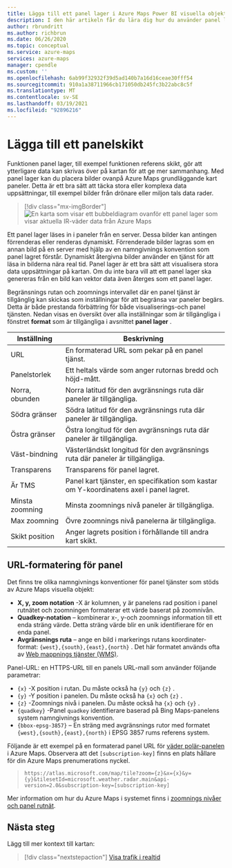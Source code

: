 ```yaml
---
title: Lägga till ett panel lager i Azure Maps Power BI visuella objektet | Microsoft Azure Maps
description: I den här artikeln får du lära dig hur du använder panel lagret i Microsoft Azure Maps-visualisering för Power BI.
author: rbrundritt
ms.author: richbrun
ms.date: 06/26/2020
ms.topic: conceptual
ms.service: azure-maps
services: azure-maps
manager: cpendle
ms.custom: ''
ms.openlocfilehash: 6ab99f32932f39d5ad140b7a16d16ceae30fff54
ms.sourcegitcommit: 910a1a38711966cb171050db245fc3b22abc8c5f
ms.translationtype: MT
ms.contentlocale: sv-SE
ms.lasthandoff: 03/19/2021
ms.locfileid: "92896216"
---
```

# <a name="add-a-tile-layer"></a>Lägga till ett panelskikt

Funktionen panel lager, till exempel funktionen referens skikt, gör att ytterligare data kan skrivas över på kartan för att ge mer sammanhang. Med panel lager kan du placera bilder ovanpå Azure Maps grundläggande kart paneler. Detta är ett bra sätt att täcka stora eller komplexa data uppsättningar, till exempel bilder från drönare eller miljon tals data rader.

> [!div class="mx-imgBorder"]
> ![En karta som visar ett bubbeldiagram ovanför ett panel lager som visar aktuella IR-väder data från Azure Maps](media/power-bi-visual/radar-tile-layer-with-bubbles.png)

Ett panel lager läses in i paneler från en server. Dessa bilder kan antingen förrenderas eller renderas dynamiskt. Förrenderade bilder lagras som en annan bild på en server med hjälp av en namngivnings konvention som panel lagret förstår. Dynamiskt återgivna bilder använder en tjänst för att läsa in bilderna nära real tid. Panel lager är ett bra sätt att visualisera stora data uppsättningar på kartan. Om du inte bara vill att ett panel lager ska genereras från en bild kan vektor data även återges som ett panel lager.

Begränsnings rutan och zoomnings intervallet där en panel tjänst är tillgänglig kan skickas som inställningar för att begränsa var paneler begärs. Detta är både prestanda förbättring för både visualiserings-och panel tjänsten. Nedan visas en översikt över alla inställningar som är tillgängliga i fönstret **format** som är tillgängliga i avsnittet **panel lager** .

| Inställning        | Beskrivning   |
|----------------|---------------|
| URL            | En formaterad URL som pekar på en panel tjänst.  |
| Panelstorlek      | Ett heltals värde som anger rutornas bredd och höjd-mått.   |
| Norra, obunden    | Norra latitud för den avgränsnings ruta där paneler är tillgängliga. |
| Södra gränser    | Södra latitud för den avgränsnings ruta där paneler är tillgängliga. |
| Östra gränser     | Östra longitud för den avgränsnings ruta där paneler är tillgängliga.  |
| Väst-bindning     | Västerländskt longitud för den avgränsnings ruta där paneler är tillgängliga.   |
| Transparens   | Transparens för panel lagret.   |
| Är TMS         | Panel kart tjänster, en specifikation som kastar om Y-koordinatens axel i panel lagret. |
| Minsta zoomning       | Minsta zoomnings nivå paneler är tillgängliga. |
| Max zoomning       | Övre zoomnings nivå panelerna är tillgängliga.  |
| Skikt position | Anger lagrets position i förhållande till andra kart skikt. |

## <a name="tile-url-formatting"></a>URL-formatering för panel

Det finns tre olika namngivnings konventioner för panel tjänster som stöds av Azure Maps visuella objekt:

-   **X, y, zoom notation** -X är kolumnen, y är panelens rad position i panel rutnätet och zoomningen formaterar ett värde baserat på zoomnivån.
-   **Quadkey-notation** – kombinerar x-, y-och zoomnings information till ett enda sträng värde. Detta sträng värde blir en unik identifierare för en enda panel.
-   **Avgränsnings ruta** – ange en bild i markerings rutans koordinater-format: `{west},{south},{east},{north}` . Det här formatet används ofta av [Web mappnings tjänster (WMS)](https://www.opengeospatial.org/standards/wms).

Panel-URL: en HTTPS-URL till en panels URL-mall som använder följande parametrar:

-   `{x}` -X position i rutan. Du måste också ha `{y}` och `{z}` .
-   `{y}` -Y position i panelen. Du måste också ha `{x}` och `{z}` .
-   `{z}` -Zoomnings nivå i panelen. Du måste också ha `{x}` och `{y}` .
-   `{quadkey}` -Panel `quadkey` identifierare baserad på Bing Maps-panelens system namngivnings konvention.
-   `{bbox-epsg-3857}` – En sträng med avgränsnings rutor med formatet `{west},{south},{east},{north}` i EPSG 3857 rums referens system.

Följande är ett exempel på en formaterad panel URL för [väder polär-panelen](/rest/api/maps/renderv2/getmaptilepreview) i Azure Maps. Observera att det `[subscription-key]` finns en plats hållare för din Azure Maps prenumerations nyckel.

> `https://atlas.microsoft.com/map/tile?zoom={z}&x={x}&y={y}&tilesetId=microsoft.weather.radar.main&api-version=2.0&subscription-key=[subscription-key]`

Mer information om hur du Azure Maps i systemet finns i [zoomnings nivåer och panel rutnät](zoom-levels-and-tile-grid.md).

## <a name="next-steps"></a>Nästa steg

Lägg till mer kontext till kartan:

> [!div class="nextstepaction"]
> [Visa trafik i realtid](power-bi-visual-show-real-time-traffic.md)